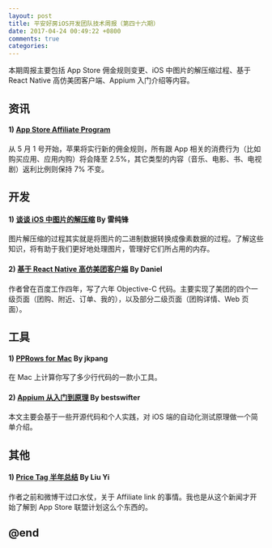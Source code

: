 ```yaml
---
layout: post
title: 平安好房iOS开发团队技术周报（第四十六期）
date: 2017-04-24 00:49:22 +0800
comments: true
categories: 
---
```

本期周报主要包括 App Store 佣金规则变更、iOS 中图片的解压缩过程、基于 React Native 高仿美团客户端、Appium 入门介绍等内容。

<!--more-->

## 资讯

#### 1) [App Store Affiliate Program](https://affiliate.itunes.apple.com/resources/documentation/getting-started/)

从 5 月 1 号开始，苹果将实行新的佣金规则，所有跟 App 相关的消费行为（比如购买应用、应用内购）将会降至 2.5%，其它类型的内容（音乐、电影、书、电视剧）返利比例则保持 7% 不变。

## 开发

#### 1) [谈谈 iOS 中图片的解压缩](http://blog.leichunfeng.com/blog/2017/02/20/talking-about-the-decompression-of-the-image-in-ios/) By 雷纯锋

图片解压缩的过程其实就是将图片的二进制数据转换成像素数据的过程。了解这些知识，将有助于我们更好地处理图片，管理好它们所占用的内存。

#### 2) [基于 React Native 高仿美团客户端](https://github.com/huanxsd/MeiTuan) By Daniel

作者曾在百度工作四年，写了六年 Objective-C 代码。主要实现了美团的四个一级页面（团购、附近、订单、我的），以及部分二级页面（团购详情、Web 页面）。

## 工具

#### 1) [PPRows for Mac](https://github.com/jkpang/PPRows) By jkpang

在 Mac 上计算你写了多少行代码的一款小工具。

#### 2) [Appium 从入门到原理](http://www.jianshu.com/p/3932a1c24b93) By bestswifter

本文主要会基于一些开源代码和个人实践，对 iOS 端的自动化测试原理做一个简单介绍。

## 其他

#### 1) [Price Tag 半年总结](https://61.life/price-tag-summary/amp/) By Liu Yi

作者之前和微博干过口水仗，关于 Affiliate link 的事情。我也是从这个新闻才开始了解到 App Store 联盟计划这么个东西的。

@end
---
